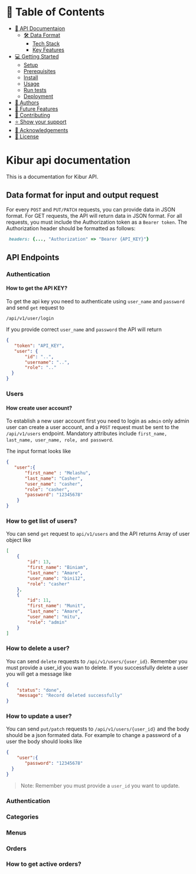 # 📗 Table of Contents

- [📖 API Documentaion](#kibur-api)
  - [🛠 Data Format](#data-format)
    - [Tech Stack](#tech-stack)
    - [Key Features](#key-features)
- [💻 Getting Started](#getting-started)
  - [Setup](#setup)
  - [Prerequisites](#prerequisites)
  - [Install](#install)
  - [Usage](#usage)
  - [Run tests](#run-tests)
  - [Deployment](#triangular_flag_on_post-deployment)
- [👥 Authors](#authors)
- [🔭 Future Features](#future-features)
- [🤝 Contributing](#contributing)
- [⭐️ Show your support](#support)
- [🙏 Acknowledgements](#acknowledgements)
- [📝 License](#license)
# Kibur api documentation <a name="kibur-api"></a>
This is a documentation for Kibur API. 
## Data format for input and output request <a name="data-format"></a>
For every `POST` and `PUT/PATCH` requests, you can provide data in JSON format. For GET requests, the API will return data in JSON format. For all requests, you must include the Authorization token as a `Bearer token`. The Authorization header should be formatted as follows:

```ruby
 headers: {..., "Authorization" => "Bearer {API_KEY}"}
```

## API Endpoints
### Authentication
#### How to get the API KEY?
To get the api key you need to authenticate using `user_name` and `password` and send `get` request to

 `/api/v1/user/login`

 If you provide correct `user_name` and `password` the API will return 

 ```json
 {
    "token": "API_KEY",
    "user": {
        "id": "..",
        "username": "..",
        "role": ".."
   }
}
 ```


### Users 
 #### How create user account?
To establish a new user account first you need to login as `admin` only admin user can create a user account, and a `POST` request must be sent to the `/api/v1/users` endpoint. Mandatory attributes include `first_name, last_name, user_name, role, and password`.

The input format looks like 
```json
{
   "user":{
       "first_name" : "Melashu",
       "last_name": "Casher",
       "user_name": "casher",
       "role": "casher",
       "password": "12345678"
    }
}
```
### How to get list of users?
You can send `get` request to `api/v1/users` and the API returns Array of user object like 

```json
[
    {
        "id": 13,
        "first_name": "Biniam",
        "last_name": "Amare",
        "user_name": "bini12",
        "role": "casher"
    },
    {
        "id": 11,
        "first_name": "Munit",
        "last_name": "Amare",
        "user_name": "mitu",
        "role": "admin"
    }
]

```
### How to delete a user?

You can send `delete` requests to `/api/v1/users/{user_id}`. Remember you must provide a user_id you wan to delete. If you successfully delete a user you will get a message like

```json
{
    "status": "done",
    "message": "Record deleted successfully"
}
```
### How to update a user?
You can send `put/patch` requests to `/api/v1/users/{user_id}` and the body should be a json formated data. For example to change a password of a user the body should looks like
```json
{
    "user":{
       "password": "12345678"
  }
}
```
> Note: Remember you must provide a `user_id` you want to update.

 
### Authentication
### Categories
### Menus
### Orders 
### How to get active orders?
### 